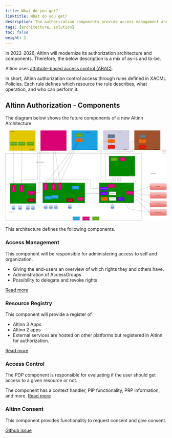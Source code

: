```yaml
---
title: What do you get?
linktitle: What do you get?
description: The authorization components provide access management and control functionality for digital and analog services hosted in the Altinn Platform or other places.
tags: [architecture, solution]
toc: false
weight: 2
---
```


In 2022-2026, Altinn will modernize its authorization architecture and components. Therefore, the below description is a mix of as-is and to-be.

Altinn uses [attribute-based access control (ABAC)](https://en.wikipedia.org/wiki/Attribute-based_access_control).

In short, Altinn authorization control access through rules defined in XACML Policies. Each rule defines which resource the rule describes, what operation, and who can perform it.

## Altinn Authorization - Components

The diagram below shows the future components of a new Altinn Architecture.

![Future solution Altinn Authorization](authorization_solution_components_future.drawio.svg "Future solution Altinn Authorization")

This architecture defines the following components.

### Access Management

This component will be responsible for administering access to self and organization.

- Giving the end-users an overview of which rights they and others have.
- Administration of AccessGroups
- Possibility to delegate and revoke rights

[Read more](accessmanagement)

### Resource Registry

This component will provide a register of

- Altinn 3 Apps
- Altinn 2 apps
- External services are hosted on other platforms but registered in Altinn for authorization.

[Read more](resourceregistry)

### Access Control

The PDP component is responsible for evaluating if the user should get access to a given resource or not.

The component has a context handler, PIP functionality, PRP information, and more.
[Read more](pdp)


### Altinn Consent

This component provides functionality to request consent and give consent. 

[Github issue](https://github.com/Altinn/altinn-authorization/issues/22)

